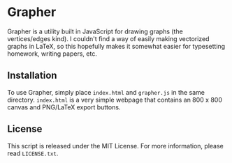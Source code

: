 # Grapher

Grapher is a utility built in JavaScript for drawing graphs (the vertices/edges kind). I couldn't find a way of easily
making vectorized graphs in LaTeX, so this hopefully makes it somewhat easier for typesetting homework, writing papers, etc.

## Installation

To use Grapher, simply place ``index.html`` and ``grapher.js`` in the same directory. ``index.html`` is a very simple webpage that contains an 800 x 800 canvas and PNG/LaTeX export buttons.

## License

This script is released under the MIT License. For more information, please read ``LICENSE.txt``.
